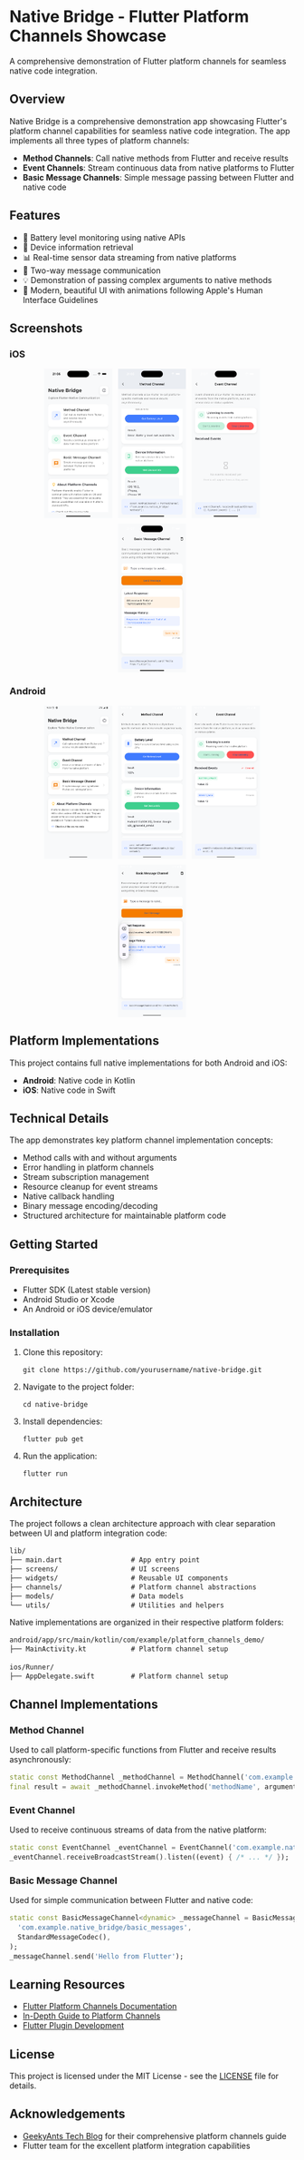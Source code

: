 # Native Bridge - Flutter Platform Channels Showcase

A comprehensive demonstration of Flutter platform channels for seamless native code integration.

## Overview

Native Bridge is a comprehensive demonstration app showcasing Flutter's platform channel capabilities for seamless native code integration. The app implements all three types of platform channels:

- **Method Channels**: Call native methods from Flutter and receive results
- **Event Channels**: Stream continuous data from native platforms to Flutter
- **Basic Message Channels**: Simple message passing between Flutter and native code

## Features

- 🔋 Battery level monitoring using native APIs
- 📱 Device information retrieval
- 📊 Real-time sensor data streaming from native platforms
- 🔄 Two-way message communication
- 💡 Demonstration of passing complex arguments to native methods
- 🎨 Modern, beautiful UI with animations following Apple's Human Interface Guidelines

## Screenshots

### iOS

<div style="display: flex; flex-direction: row; flex-wrap: wrap; gap: 10px; justify-content: center;">
  <img src="screenshots/ios-home.png" width="24%" alt="iOS Home Screen">
  <img src="screenshots/ios-method-channel.png" width="24%" alt="iOS Method Channel Screen">
  <img src="screenshots/ios-event-channel.png" width="24%" alt="iOS Event Channel Screen">
  <img src="screenshots/ios-basic-message-channel.png" width="24%" alt="iOS Basic Message Channel Screen">
</div>

### Android

<div style="display: flex; flex-direction: row; flex-wrap: wrap; gap: 10px; justify-content: center;">
  <img src="screenshots/android-home.png" width="24%" alt="Android Home Screen">
  <img src="screenshots/android-method-channel.png" width="24%" alt="Android Method Channel Screen">
  <img src="screenshots/android-event-channel.png" width="24%" alt="Android Event Channel Screen">
  <img src="screenshots/anroid-basic-message-channel.png" width="24%" alt="Android Basic Message Channel Screen">
</div>

## Platform Implementations

This project contains full native implementations for both Android and iOS:

- **Android**: Native code in Kotlin
- **iOS**: Native code in Swift

## Technical Details

The app demonstrates key platform channel implementation concepts:

- Method calls with and without arguments
- Error handling in platform channels
- Stream subscription management
- Resource cleanup for event streams
- Native callback handling
- Binary message encoding/decoding
- Structured architecture for maintainable platform code

## Getting Started

### Prerequisites

- Flutter SDK (Latest stable version)
- Android Studio or Xcode
- An Android or iOS device/emulator

### Installation

1. Clone this repository:
   ```
   git clone https://github.com/yourusername/native-bridge.git
   ```

2. Navigate to the project folder:
   ```
   cd native-bridge
   ```

3. Install dependencies:
   ```
   flutter pub get
   ```

4. Run the application:
   ```
   flutter run
   ```

## Architecture

The project follows a clean architecture approach with clear separation between UI and platform integration code:

```
lib/
├── main.dart                 # App entry point
├── screens/                  # UI screens
├── widgets/                  # Reusable UI components
├── channels/                 # Platform channel abstractions
├── models/                   # Data models
└── utils/                    # Utilities and helpers
```

Native implementations are organized in their respective platform folders:

```
android/app/src/main/kotlin/com/example/platform_channels_demo/
├── MainActivity.kt           # Platform channel setup

ios/Runner/
├── AppDelegate.swift         # Platform channel setup
```

## Channel Implementations

### Method Channel
Used to call platform-specific functions from Flutter and receive results asynchronously:
```dart
static const MethodChannel _methodChannel = MethodChannel('com.example.native_bridge/methods');
final result = await _methodChannel.invokeMethod('methodName', arguments);
```

### Event Channel
Used to receive continuous streams of data from the native platform:
```dart
static const EventChannel _eventChannel = EventChannel('com.example.native_bridge/events');
_eventChannel.receiveBroadcastStream().listen((event) { /* ... */ });
```

### Basic Message Channel
Used for simple communication between Flutter and native code:
```dart
static const BasicMessageChannel<dynamic> _messageChannel = BasicMessageChannel<dynamic>(
  'com.example.native_bridge/basic_messages',
  StandardMessageCodec(),
);
_messageChannel.send('Hello from Flutter');
```

## Learning Resources

- [Flutter Platform Channels Documentation](https://docs.flutter.dev/development/platform-integration/platform-channels)
- [In-Depth Guide to Platform Channels](https://techblog.geekyants.com/in-depth-guide-to-work-with-platform-channels-by-integrating-3rd-party-sdk-ios)
- [Flutter Plugin Development](https://docs.flutter.dev/development/packages-and-plugins/developing-packages)

## License

This project is licensed under the MIT License - see the [LICENSE](LICENSE) file for details.

## Acknowledgements

- [GeekyAnts Tech Blog](https://techblog.geekyants.com/) for their comprehensive platform channels guide
- Flutter team for the excellent platform integration capabilities
